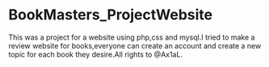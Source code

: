 # BookMasters_ProjectWebsite
This was a project for a website using php,css and mysql.I tried to make a review website for books,everyone can create an account and create a new topic for each book they desire.All rights to @Ax1aL.
